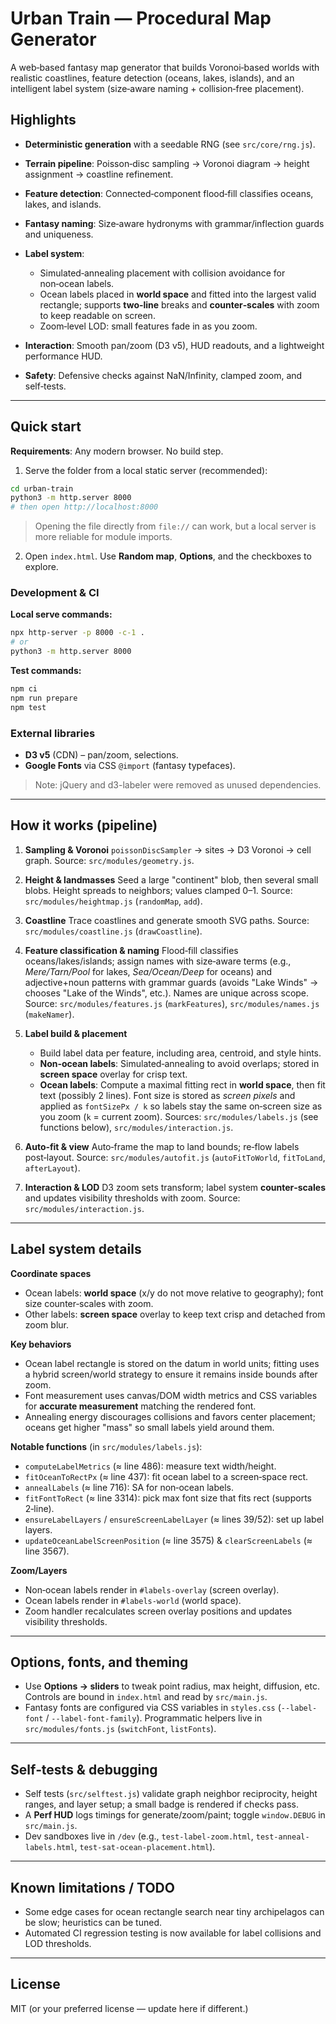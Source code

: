# Urban Train — Procedural Map Generator

A web‑based fantasy map generator that builds Voronoi‑based worlds with realistic coastlines, feature detection (oceans, lakes, islands), and an intelligent label system (size‑aware naming + collision‑free placement).

## Highlights

* **Deterministic generation** with a seedable RNG (see `src/core/rng.js`).
* **Terrain pipeline**: Poisson‑disc sampling → Voronoi diagram → height assignment → coastline refinement.
* **Feature detection**: Connected‑component flood‑fill classifies oceans, lakes, and islands.
* **Fantasy naming**: Size‑aware hydronyms with grammar/inflection guards and uniqueness.
* **Label system**:

  * Simulated‑annealing placement with collision avoidance for non‑ocean labels.
  * Ocean labels placed in **world space** and fitted into the largest valid rectangle; supports **two‑line** breaks and **counter‑scales** with zoom to keep readable on screen.
  * Zoom‑level LOD: small features fade in as you zoom.
* **Interaction**: Smooth pan/zoom (D3 v5), HUD readouts, and a lightweight performance HUD.
* **Safety**: Defensive checks against NaN/Infinity, clamped zoom, and self‑tests.

---

## Quick start

**Requirements**: Any modern browser. No build step.

1. Serve the folder from a local static server (recommended):

```bash
cd urban-train
python3 -m http.server 8000
# then open http://localhost:8000
```

> Opening the file directly from `file://` can work, but a local server is more reliable for module imports.

2. Open `index.html`. Use **Random map**, **Options**, and the checkboxes to explore.

### Development & CI

**Local serve commands:**
```bash
npx http-server -p 8000 -c-1 .
# or
python3 -m http.server 8000
```

**Test commands:**
```bash
npm ci
npm run prepare
npm test
```

### External libraries

* **D3 v5** (CDN) – pan/zoom, selections.
* **Google Fonts** via CSS `@import` (fantasy typefaces).

> Note: jQuery and d3-labeler were removed as unused dependencies.

---

## How it works (pipeline)

1. **Sampling & Voronoi**
   `poissonDiscSampler` → sites → D3 Voronoi → cell graph.
   Source: `src/modules/geometry.js`.

2. **Height & landmasses**
   Seed a large "continent" blob, then several small blobs. Height spreads to neighbors; values clamped 0–1.
   Source: `src/modules/heightmap.js` (`randomMap`, `add`).

3. **Coastline**
   Trace coastlines and generate smooth SVG paths.
   Source: `src/modules/coastline.js` (`drawCoastline`).

4. **Feature classification & naming**
   Flood‑fill classifies oceans/lakes/islands; assign names with size‑aware terms (e.g., *Mere/Tarn/Pool* for lakes, *Sea/Ocean/Deep* for oceans) and adjective+noun patterns with grammar guards (avoids "Lake Winds" → chooses "Lake of the Winds", etc.). Names are unique across scope.
   Source: `src/modules/features.js` (`markFeatures`), `src/modules/names.js` (`makeNamer`).

5. **Label build & placement**

   * Build label data per feature, including area, centroid, and style hints.
   * **Non‑ocean labels**: Simulated‑annealing to avoid overlaps; stored in **screen space** overlay for crisp text.
   * **Ocean labels**: Compute a maximal fitting rect in **world space**, then fit text (possibly 2 lines). Font size is stored as *screen pixels* and applied as `fontSizePx / k` so labels stay the same on‑screen size as you zoom (`k` = current zoom).
     Sources: `src/modules/labels.js` (see functions below), `src/modules/interaction.js`.

6. **Auto‑fit & view**
   Auto‑frame the map to land bounds; re‑flow labels post‑layout.
   Source: `src/modules/autofit.js` (`autoFitToWorld`, `fitToLand`, `afterLayout`).

7. **Interaction & LOD**
   D3 zoom sets transform; label system **counter‑scales** and updates visibility thresholds with zoom.
   Source: `src/modules/interaction.js`.

---

## Label system details

**Coordinate spaces**

* Ocean labels: **world space** (x/y do not move relative to geography); font size counter‑scales with zoom.
* Other labels: **screen space** overlay to keep text crisp and detached from zoom blur.

**Key behaviors**

* Ocean label rectangle is stored on the datum in world units; fitting uses a hybrid screen/world strategy to ensure it remains inside bounds after zoom.
* Font measurement uses canvas/DOM width metrics and CSS variables for **accurate measurement** matching the rendered font.
* Annealing energy discourages collisions and favors center placement; oceans get higher "mass" so small labels yield around them.

**Notable functions** (in `src/modules/labels.js`):

* `computeLabelMetrics` (≈ line 486): measure text width/height.
* `fitOceanToRectPx` (≈ line 437): fit ocean label to a screen‑space rect.
* `annealLabels` (≈ line 716): SA for non‑ocean labels.
* `fitFontToRect` (≈ line 3314): pick max font size that fits rect (supports 2‑line).
* `ensureLabelLayers` / `ensureScreenLabelLayer` (≈ lines 39/52): set up label layers.
* `updateOceanLabelScreenPosition` (≈ line 3575) & `clearScreenLabels` (≈ line 3567).

**Zoom/Layers**

* Non‑ocean labels render in `#labels-overlay` (screen overlay).
* Ocean labels render in `#labels-world` (world space).
* Zoom handler recalculates screen overlay positions and updates visibility thresholds.

---

## Options, fonts, and theming

* Use **Options → sliders** to tweak point radius, max height, diffusion, etc. Controls are bound in `index.html` and read by `src/main.js`.
* Fantasy fonts are configured via CSS variables in `styles.css` (`--label-font` / `--label-font-family`). Programmatic helpers live in `src/modules/fonts.js` (`switchFont`, `listFonts`).

---

## Self‑tests & debugging

* Self tests (`src/selftest.js`) validate graph neighbor reciprocity, height ranges, and layer setup; a small badge is rendered if checks pass.
* A **Perf HUD** logs timings for generate/zoom/paint; toggle `window.DEBUG` in `src/main.js`.
* Dev sandboxes live in `/dev` (e.g., `test-label-zoom.html`, `test-anneal-labels.html`, `test-sat-ocean-placement.html`).

---

## Known limitations / TODO

* Some edge cases for ocean rectangle search near tiny archipelagos can be slow; heuristics can be tuned.
* Automated CI regression testing is now available for label collisions and LOD thresholds.

---

## License

MIT (or your preferred license — update here if different.)
